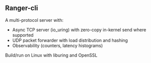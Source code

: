 ## Ranger-cli

A multi-protocol server with:
- Async TCP server (io_uring) with zero-copy in-kernel send where supported
- UDP packet forwarder with load distribution and hashing
- Observability (counters, latency histograms)

Build/run on Linux with liburing and OpenSSL